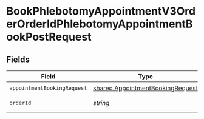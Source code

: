# BookPhlebotomyAppointmentV3OrderOrderIdPhlebotomyAppointmentBookPostRequest


## Fields

| Field                                                                                       | Type                                                                                        | Required                                                                                    | Description                                                                                 |
| ------------------------------------------------------------------------------------------- | ------------------------------------------------------------------------------------------- | ------------------------------------------------------------------------------------------- | ------------------------------------------------------------------------------------------- |
| `appointmentBookingRequest`                                                                 | [shared.AppointmentBookingRequest](../../../sdk/models/shared/appointmentbookingrequest.md) | :heavy_check_mark:                                                                          | N/A                                                                                         |
| `orderId`                                                                                   | *string*                                                                                    | :heavy_check_mark:                                                                          | Your Order ID.                                                                              |